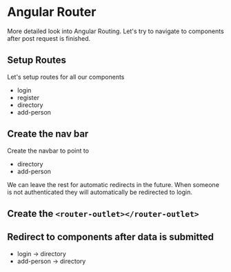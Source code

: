 # Angular Router

More detailed look into Angular Routing.
Let's try to navigate to components after post request is finished.

## Setup Routes
Let's setup routes for all our components
* login
* register
* directory
* add-person

## Create the nav bar
Create the navbar to point to
* directory
* add-person

We can leave the rest for automatic redirects in the future.
When someone is not authenticated they will automatically be redirected to login.

## Create the `<router-outlet></router-outlet>`

## Redirect to components after data is submitted
* login -> directory
* add-person -> directory


